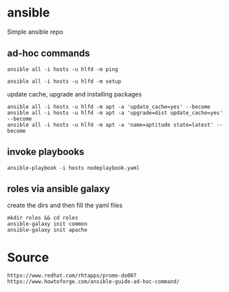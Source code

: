 # ansible
Simple ansible repo

## ad-hoc commands

```
ansible all -i hosts -u hlfd -m ping
```

```
ansible all -i hosts -u hlfd -m setup
```

update cache, upgrade and installing packages
```
ansible all -i hosts -u hlfd -m apt -a 'update_cache=yes' --become
ansible all -i hosts -u hlfd -m apt -a 'upgrade=dist update_cache=yes' --become
ansible all -i hosts -u hlfd -m apt -a 'name=aptitude state=latest' --become

```

## invoke playbooks
```
ansible-playbook -i hosts nodeplaybook.yaml 
```

## roles via ansible galaxy

create the dirs and then fill the yaml files
```
mkdir roles && cd roles
ansible-galaxy init common
ansible-galaxy init apache
```

# Source
```
https://www.redhat.com/rhtapps/promo-do007
https://www.howtoforge.com/ansible-guide-ad-hoc-command/
```
